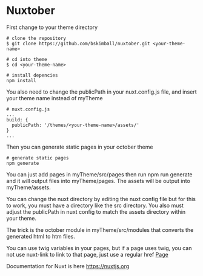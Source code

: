 # Nuxtober

First change to your theme directory

```
# clone the repository
$ git clone https://github.com/bskimball/nuxtober.git <your-theme-name>

# cd into theme
$ cd <your-theme-name>

# install depencies
npm install
```

You also need to change the publicPath in your nuxt.config.js file, and insert your theme name instead of myTheme
```
# nuxt.config.js
...
build: {
  publicPath: '/themes/<your-theme-name>/assets/'
}
...
```

Then you can generate static pages in your october theme
```
# generate static pages
npm generate
```

You can just add pages in myTheme/src/pages then run npm run generate and it will output files into myTheme/pages. The assets will be output into myTheme/assets.

You can change the nuxt directory by editing the nuxt config file but for this to work, you must have a directory like the src directory. You also must adjust the publicPath in nuxt config to match the assets directory within your theme. 

The trick is the october module in myTheme/src/modules that converts the generated html to htm files.

You can use twig variables in your pages, but if a page uses twig, you can not use nuxt-link to link to that page, just use a regular href <a href="/page">Page</a>

Documentation for Nuxt is here https://nuxtjs.org
